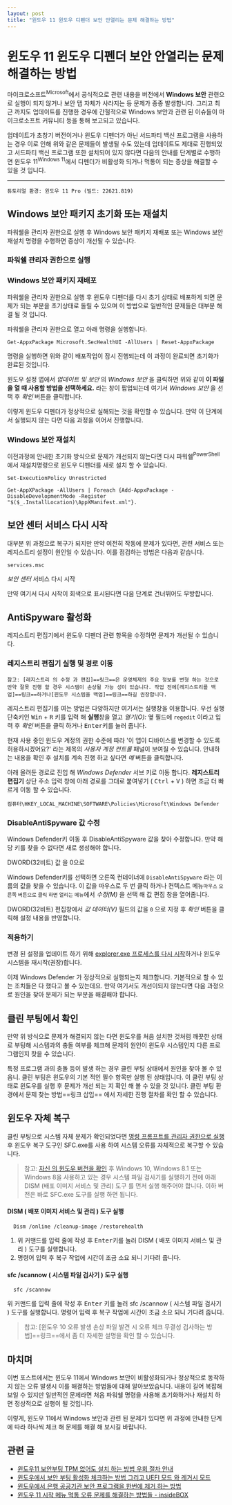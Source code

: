 ```yaml
---
layout: post 
title: "윈도우 11 윈도우 디펜더 보안 안열리는 문제 해결하는 방법"
---
```


# 윈도우 11 윈도우 디펜더 보안 안열리는 문제 해결하는 방법

마이크로소프트<sup>Microsoft</sup>에서 공식적으로 관련 내용을 버전에서 **Windows 보안** 관련으로 실행이 되지 않거나 보안 탭 자체가 사라지는 등 문제가 종종 발생합니다. 그리고 최근 까지도 업데이트를 진행한 경우에 간헐적으로 Windows 보안과 관련 된 이슈들이 마이크로소프트 커뮤니티 등을 통해 보고되고 있습니다.

업데이트가 초창기 버전이거나 윈도우 디펜더가 아닌 서드파티 백신 프로그램을 사용하는 경우 이로 인해 위와 같은 문제들이 발생될 수도 있는데 업데이트도 제대로 진행되었고 서드파티 백신 프로그램 또한 설치되어 있지 않다면 다음의 안내를 단계별로 수행하면 윈도우 11<sup>Windows 11</sup>에서 디펜더가 비활성화 되거나 먹통이 되는 증상을 해결할 수 있을 것 입니다.

---

```
튜토리얼 환경: 윈도우 11 Pro (빌드: 22621.819)
```

## Windows 보안 패키지 초기화 또는 재설치
파워쉘을 관리자 권한으로 실행 후 Windows 보안 패키지 재배포 또는 Windows 보안 재설치 명령을 수행하면 증상이 개선될 수 있습니다.
### 파워쉘 관리자 권한으로 실행

### Windows 보안 패키지 재배포
파워쉘을 관리자 권한으로 실행 후 윈도우 디펜더를 다시 초기 상태로 배포하게 되면 문제가 되는 부분을 초기상태로 돌릴 수 있으며 이 방법으로 일반적인 문제들은 대부분 해결 될 것 입니다.

파워쉘을 관리자 권한으로 열고 아래 명령을 실행합니다.

```
Get-AppxPackage Microsoft.SecHealthUI -AllUsers | Reset-AppxPackage
```

명령을 실행하면 위와 같이 배포작업이 잠시 진행되는데 이 과정이 완료되면 초기화가 완료된 것입니다. 

윈도우 설정 앱에서 *업데이트 및 보안* 의 *Windows 보안* 을 클릭하면 위와 같이 **이 파일을 열 때 사용할 방법을 선택하세요.** 라는 창이 팝업되는데 여기서 *Windows 보안* 을 선택 후 *확인* 버튼을 클릭합니다.

이렇게 윈도우 디펜더가 정상적으로 실해되는 것을 확인할 수 있습니다. 만약 이 단계에서 실행되지 않는 다면 다음 과정을 이어서 진행합니다.

### Windows 보안 재설치
이전과정에 안내한 초기화 방식으로 문제가 개선되지 않는다면 다시 파워쉘<sup>PowerShell</sup>에서 재설치명령으로 윈도우 디펜더를 새로 설치 할 수 있습니다.


```
Set-ExecutionPolicy Unrestricted
```


```
Get-AppXPackage -AllUsers | Foreach {Add-AppxPackage -DisableDevelopmentMode -Register "$($_.InstallLocation)\AppXManifest.xml"}.
```


## 보안 센터 서비스 다시 시작
대부분 위 과정으로 복구가 되지만 만약 여전히 작동에 문제가 있다면, 관련 서비스 또는 레지스트리 설정이 원인일 수 있습니다. 이를 점검하는 방법은 다음과 같습니다.

`services.msc`

*보안 센터* 서비스 다시 시작

만약 여기서 다시 시작이 회색으로 표시된다면 다음 단계로 건너뛰어도 무방합니다.

## AntiSpyware 활성화

레지스트리 편집기에서 윈도우 디펜더 관련 항목을 수정하면 문제가 개선될 수 있습니다.

### 레지스트리 편집기 실행 및 경로 이동

```
참고: [레지스트리 의 수정 과 편집]==링크==은 운영체제의 주요 정보를 변형 하는 것으로 만약 잘못 진행 할 경우 시스템이 손상될 가능 성이 있습니다. 작업 전에[레지스트리를 백업]==링크==하거나[윈도우 시스템을 백업]==링크==하길 권장합니다.
```

레지스트리 편집기를 여는 방법은 다양하지만 여기서는 실행창을 이용합니다. 우선 실행 단축키인 <kbd>Win</kbd> + <kbd>R</kbd> 키를 입력 해 **실행**창을 열고 *열기(O):* 옆 필드에 `regedit` 이라고 입력 후 *확인* 버튼을 클릭 하거나 <kbd>Enter</kbd>키를 눌러 줍니다.

현재 사용 중인 윈도우 계정의 권한 수준에 따라 '이 앱이 디바이스를 변경할 수 있도록 허용하시겠어요?' 라는 제목의 *사용자 계정 컨트롤* 패널이 보여질 수 있습니다. 안내하는 내용을 확인 후 설치를 계속 진행 하고 싶다면 *예* 버튼을 클릭합니다.


아래 올려둔 경로로 진입 해 *Windows Defender* 서브 키로 이동 합니다. **레지스트리 편집기** 상단 주소 입력 창에 아래 경로를 그대로 붙여넣기 ( <kbd>Ctrl</kbd> + <kbd>V</kbd> ) 하면 조금 더 빠르게 이동 할 수 있습니다.
```
컴퓨터\HKEY_LOCAL_MACHINE\SOFTWARE\Policies\Microsoft\Windows Defender
```

### DisableAntiSpyware 값 수정
Windows Defender키 이동 후 DisableAntiSpyware 값을 찾아 수정합니다. 만약 해당 키를 찾을 수 없다면 새로 생성해야 합니다.


DWORD(32비트) 값 을 0으로 

Windows Defender키를 선택하면 오른쪽 컨테이너에 `DisableAntiSpyware` 라는 이름의 값을 찾을 수 있습니다. 이 값을 마우스로 두 번 클릭 하거나 컨텍스트 메뉴<small>마우스 오른쪽 버튼으로 클릭 하면 열리는 메뉴</small>에서 *수정(M)* 을 선택 해 값 편집 창을 열어줍니다.

DWORD(32비트) 편집창에서 *값 데이터(V)* 필드의 값을 `0` 으로 지정 후 *확인* 버튼을 클릭해 설정 내용을 반영합니다.

### 적용하기
변경 된 설정을 업데이트 하기 위해  [explorer.exe 프로세스를 다시 시작](https://iboxcomein.com/restart-the-file-explorer-process/)하거나 윈도우 시스템을 재시작(권장)합니다.

이제 Windows Defender 가 정상적으로 실행되는지 체크합니다. 기본적으로 할 수 있는 조치들은 다 했다고 볼 수 있는데요. 만약 여기서도 개선이되지 않는다면 다음 과정으로 원인을 찾아 문제가 되는 부분을 해결해야 합니다.
## 클린 부팅에서 확인
만약 위 방식으로 문제가 해결되지 않는 다면 윈도우를 처음 설치한 것처럼 깨끗한 상태로 부팅해 시스템과의 충돌 여부를 체크해 문제의 원인이 윈도우 시스템인지 다른 프로그램인지 찾을 수 있습니다.

특정 프로그램 과의 충돌 등이 발생 하는 경우 클린 부팅 상태에서 원인을 찾아 볼 수 있음니. 클린 부팅은 윈도우의 기본 적인 필수 항목만 실행 된 상태입니다. 이 클린 부팅 상태로 윈도우를 실행 후 문제가 개선 되는 지 확인 해 볼 수 있을 것 있니다. 클린 부팅 환경에서 문제 찾는 방법==링크 삽입== 에서 자세한 진행 절차를 확인 할 수 있습니다.
## 윈도우 자체 복구
클린 부팅으로 시스템 자체 문제가 확인되었다면 [명령 프롬프트를 관리자 권한으로 실행](https://comeinsidebox.com/how-to-run-command-prompt/https://comeinsidebox.com/how-to-run-command-prompt/) 후 윈도우 복구 도구인  SFC.exe를 사용 하여 시스템 오류를 자체적으로 복구할 수 있습니다.

> 참고: [자신 의 윈도우 버전을 확인](https://comeinsidebox.com/%ec%9c%88%eb%8f%84%ec%9a%b0%ec%9d%98-%ec%9a%b4%ec%98%81-%eb%b2%84%ec%a0%84%ec%9d%84-%ed%99%95%ec%9d%b8%ed%95%98%eb%8a%94-%eb%b0%a9%eb%b2%95-%eb%b9%84%ed%8a%b8-%eb%b2%84%ec%a0%84-%eb%b9%8c%eb%93%9c/#more-8289) 후 Windows 10, Windows 8.1 또는 Windows 8을 사용하고 있는 경우 시스템 파일 검사기를 실행하기 전에 아래 DISM (배포 이미지 서비스 및 관리) 도구 를 먼저 실행 해주어야 합니다. 이하 버전은 바로 SFC.exe 도구를 실행 하면 됩니다.

#### DISM ( 배포 이미지 서비스 및 관리 ) 도구 실행

```
  Dism /online /cleanup-image /restorehealth
```

1. 위 커맨드를 입력 줄에 작성 후 <kbd>Enter</kbd>키를 눌러 DISM ( 배포 이미지 서비스 및 관리 ) 도구를 실행합니다.
2. 명령어 입력 후 복구 작업에 시간이 조금 소요 되니 기다려 줍니다.

#### sfc /scannow ( 시스템 파일 검사기 ) 도구 실행

```
  sfc /scannow
```

위 커맨드를 입력 줄에 작성 후 <kbd>Enter</kbd> 키를 눌러 sfc /scannow ( 시스템 파일 검사기 ) 도구를 실행합니다. 명령어 입력 후 복구 작업에 시간이 조금 소요 되니 기다려 줍니다.

> 참고: [윈도우 10 오류 발생 손상 파일 발견 시 오류 체크 무결성 검사하는 방법]==링크==에서 좀 더 자세한 설명을 확인 할 수 있습니다.

## 마치며
이번 포스트에서는 윈도우 11에서 Windows 보안이 비활성화되거나 정상적으로 동작하지 않는  오류 발생시 이를 해결하는 방법들에 대해 알아보았습니다. 내용이 길어 복잡해 보일 수 있지만 일반적인 문제라면 처음 파워쉘 명령을 사용해 초기화하거나 재설치 하면 정상적으로 실행이 될 것입니다.

이렇게, 윈도우 11에서 Windows 보안과 관련 된  문제가 있다면 위 과정에 안내한 단계에 따라 하나씩 체크 해 문제를 해결 해 보시길 바랍니다.

## 관련 글
- [윈도우11 보안부팅 TPM 없어도 설치 하는 방법 우회 절차 안내](https://comeinsidebox.com/%ec%9c%88%eb%8f%84%ec%9a%b011-%eb%b3%b4%ec%95%88%eb%b6%80%ed%8c%85-tpm-%ec%97%86%ec%96%b4%eb%8f%84-%ec%84%a4%ec%b9%98-%ed%95%98%eb%8a%94-%eb%b0%a9%eb%b2%95-%ec%9a%b0%ed%9a%8c-%ec%a0%88%ec%b0%a8/)
- [윈도우에서 보안 부팅 활성화 체크하는 방법 그리고 UEFI 모드 와 레거시 모드](https://comeinsidebox.com/check-enable-secure-boot-in-windows/)
- [윈도우에서 은행 공공기관 보안 프로그램을 한번에 제거 하는 방법](https://comeinsidebox.com/uninstall-security-programs/)
- [윈도우 11 시작 메뉴 먹통 오류 문제를 해결하는 방법들 - insideBOX](https://comeinsidebox.com/how-to-fix-windows-11-start-menu-errors/)
